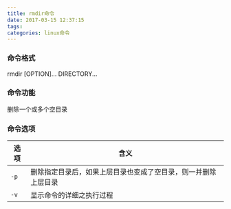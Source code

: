 ```yaml
---
title: rmdir命令
date: 2017-03-15 12:37:15
tags:
categories: linux命令
---
```


### 命令格式

rmdir [OPTION]... DIRECTORY...

### 命令功能

删除一个或多个空目录

<!--more-->

### 命令选项

| 选项   | 含义                              |
| ---- | ------------------------------- |
| `-p` | 删除指定目录后，如果上层目录也变成了空目录，则一并删除上层目录 |
| `-v` | 显示命令的详细之执行过程                    |

